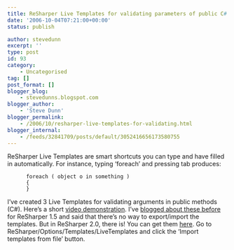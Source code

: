 ```yaml
---
title: ReSharper Live Templates for validating parameters of public C# methods.
date: '2006-10-04T07:21:00+00:00'
status: publish

author: stevedunn
excerpt: ''
type: post
id: 93
category:
    - Uncategorised
tag: []
post_format: []
blogger_blog:
    - stevedunns.blogspot.com
blogger_author:
    - 'Steve Dunn'
blogger_permalink:
    - /2006/10/resharper-live-templates-for-validating.html
blogger_internal:
    - /feeds/32841709/posts/default/3052416656173580755
---
```

ReSharper Live Templates are smart shortcuts you can type and have filled in automatically. For instance, typing ‘foreach’ and pressing tab produces:

```
      foreach ( object o in something )
      {
      }
```

I’ve created 3 Live Templates for validating arguments in public methods (C#). Here’s a short [video demonstration](http://files.dunnhq.com/ReSharperLiveTemplateDemo.avi "Video demonstration of what I'm talking about"). I’ve [blogged about these before](http://stevedunns.blogspot.com/2006/08/reshaper-live-templates-for-validating.html) for ReSharper 1.5 and said that there’s no way to export/import the templates. But in ReSharper 2.0, there is! You can get them [here](http://files.dunnhq.com/ArgCheckLiveTemplatesForResharper.xml). Go to ReSharper/Options/Templates/LiveTemplates and click the ‘Import templates from file’ button.
